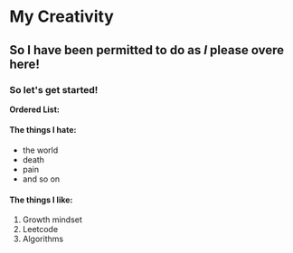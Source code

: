 # My Creativity

## So I have been permitted to do as *I* please overe here!

### So let's get started!

**Ordered List:**

#### The things I hate:
- the world
- death
- pain
- and so on

#### The things I like:
1. Growth mindset
2. Leetcode
3. Algorithms
